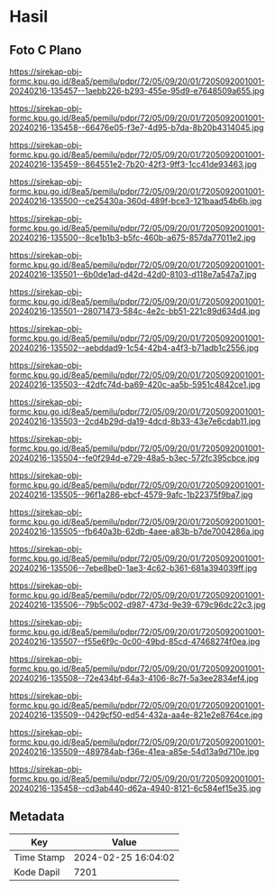 # Hasil

## Foto C Plano

https://sirekap-obj-formc.kpu.go.id/8ea5/pemilu/pdpr/72/05/09/20/01/7205092001001-20240216-135457--1aebb226-b293-455e-95d9-e7648509a655.jpg

https://sirekap-obj-formc.kpu.go.id/8ea5/pemilu/pdpr/72/05/09/20/01/7205092001001-20240216-135458--66476e05-f3e7-4d95-b7da-8b20b4314045.jpg

https://sirekap-obj-formc.kpu.go.id/8ea5/pemilu/pdpr/72/05/09/20/01/7205092001001-20240216-135459--864551e2-7b20-42f3-9ff3-1cc41de93463.jpg

https://sirekap-obj-formc.kpu.go.id/8ea5/pemilu/pdpr/72/05/09/20/01/7205092001001-20240216-135500--ce25430a-360d-489f-bce3-121baad54b6b.jpg

https://sirekap-obj-formc.kpu.go.id/8ea5/pemilu/pdpr/72/05/09/20/01/7205092001001-20240216-135500--8ce1b1b3-b5fc-460b-a675-857da77011e2.jpg

https://sirekap-obj-formc.kpu.go.id/8ea5/pemilu/pdpr/72/05/09/20/01/7205092001001-20240216-135501--6b0de1ad-d42d-42d0-8103-d118e7a547a7.jpg

https://sirekap-obj-formc.kpu.go.id/8ea5/pemilu/pdpr/72/05/09/20/01/7205092001001-20240216-135501--28071473-584c-4e2c-bb51-221c89d634d4.jpg

https://sirekap-obj-formc.kpu.go.id/8ea5/pemilu/pdpr/72/05/09/20/01/7205092001001-20240216-135502--aebddad9-1c54-42b4-a4f3-b71adb1c2556.jpg

https://sirekap-obj-formc.kpu.go.id/8ea5/pemilu/pdpr/72/05/09/20/01/7205092001001-20240216-135503--42dfc74d-ba69-420c-aa5b-5951c4842ce1.jpg

https://sirekap-obj-formc.kpu.go.id/8ea5/pemilu/pdpr/72/05/09/20/01/7205092001001-20240216-135503--2cd4b29d-da19-4dcd-8b33-43e7e6cdab11.jpg

https://sirekap-obj-formc.kpu.go.id/8ea5/pemilu/pdpr/72/05/09/20/01/7205092001001-20240216-135504--fe0f294d-e729-48a5-b3ec-572fc395cbce.jpg

https://sirekap-obj-formc.kpu.go.id/8ea5/pemilu/pdpr/72/05/09/20/01/7205092001001-20240216-135505--96f1a286-ebcf-4579-9afc-1b22375f9ba7.jpg

https://sirekap-obj-formc.kpu.go.id/8ea5/pemilu/pdpr/72/05/09/20/01/7205092001001-20240216-135505--fb640a3b-62db-4aee-a83b-b7de7004286a.jpg

https://sirekap-obj-formc.kpu.go.id/8ea5/pemilu/pdpr/72/05/09/20/01/7205092001001-20240216-135506--7ebe8be0-1ae3-4c62-b361-681a394039ff.jpg

https://sirekap-obj-formc.kpu.go.id/8ea5/pemilu/pdpr/72/05/09/20/01/7205092001001-20240216-135506--79b5c002-d987-473d-9e39-679c96dc22c3.jpg

https://sirekap-obj-formc.kpu.go.id/8ea5/pemilu/pdpr/72/05/09/20/01/7205092001001-20240216-135507--f55e6f9c-0c00-49bd-85cd-47468274f0ea.jpg

https://sirekap-obj-formc.kpu.go.id/8ea5/pemilu/pdpr/72/05/09/20/01/7205092001001-20240216-135508--72e434bf-64a3-4106-8c7f-5a3ee2834ef4.jpg

https://sirekap-obj-formc.kpu.go.id/8ea5/pemilu/pdpr/72/05/09/20/01/7205092001001-20240216-135509--0429cf50-ed54-432a-aa4e-821e2e8764ce.jpg

https://sirekap-obj-formc.kpu.go.id/8ea5/pemilu/pdpr/72/05/09/20/01/7205092001001-20240216-135509--489784ab-f36e-41ea-a85e-54d13a9d710e.jpg

https://sirekap-obj-formc.kpu.go.id/8ea5/pemilu/pdpr/72/05/09/20/01/7205092001001-20240216-135458--cd3ab440-d62a-4940-8121-6c584ef15e35.jpg


## Metadata

| Key        | Value               |
| ---------- | ------------------- |
| Time Stamp | 2024-02-25 16:04:02 |
| Kode Dapil | 7201                |



